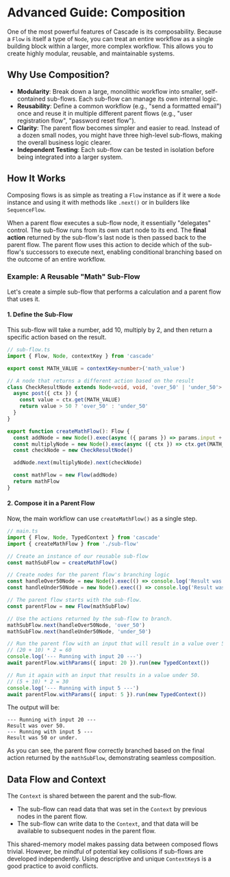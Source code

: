 # Advanced Guide: Composition

One of the most powerful features of Cascade is its composability. Because a `Flow` is itself a type of `Node`, you can treat an entire workflow as a single building block within a larger, more complex workflow. This allows you to create highly modular, reusable, and maintainable systems.

## Why Use Composition?

- **Modularity**: Break down a large, monolithic workflow into smaller, self-contained sub-flows. Each sub-flow can manage its own internal logic.
- **Reusability**: Define a common workflow (e.g., "send a formatted email") once and reuse it in multiple different parent flows (e.g., "user registration flow", "password reset flow").
- **Clarity**: The parent flow becomes simpler and easier to read. Instead of a dozen small nodes, you might have three high-level sub-flows, making the overall business logic clearer.
- **Independent Testing**: Each sub-flow can be tested in isolation before being integrated into a larger system.

## How It Works

Composing flows is as simple as treating a `Flow` instance as if it were a `Node` instance and using it with methods like `.next()` or in builders like `SequenceFlow`.

When a parent flow executes a sub-flow node, it essentially "delegates" control. The sub-flow runs from its own start node to its end. The **final action** returned by the sub-flow's last node is then passed back to the parent flow. The parent flow uses this action to decide which of the sub-flow's successors to execute next, enabling conditional branching based on the outcome of an entire workflow.

### Example: A Reusable "Math" Sub-Flow

Let's create a simple sub-flow that performs a calculation and a parent flow that uses it.

#### 1. Define the Sub-Flow

This sub-flow will take a number, add 10, multiply by 2, and then return a specific action based on the result.

```typescript
// sub-flow.ts
import { Flow, Node, contextKey } from 'cascade'

export const MATH_VALUE = contextKey<number>('math_value')

// A node that returns a different action based on the result
class CheckResultNode extends Node<void, void, 'over_50' | 'under_50'> {
  async post({ ctx }) {
    const value = ctx.get(MATH_VALUE)
    return value > 50 ? 'over_50' : 'under_50'
  }
}

export function createMathFlow(): Flow {
  const addNode = new Node().exec(async ({ params }) => params.input + 10).toContext(MATH_VALUE)
  const multiplyNode = new Node().exec(async ({ ctx }) => ctx.get(MATH_VALUE) * 2).toContext(MATH_VALUE)
  const checkNode = new CheckResultNode()

  addNode.next(multiplyNode).next(checkNode)

  const mathFlow = new Flow(addNode)
  return mathFlow
}
```

#### 2. Compose it in a Parent Flow

Now, the main workflow can use `createMathFlow()` as a single step.

```typescript
// main.ts
import { Flow, Node, TypedContext } from 'cascade'
import { createMathFlow } from './sub-flow'

// Create an instance of our reusable sub-flow
const mathSubFlow = createMathFlow()

// Create nodes for the parent flow's branching logic
const handleOver50Node = new Node().exec(() => console.log('Result was over 50.'))
const handleUnder50Node = new Node().exec(() => console.log('Result was 50 or under.'))

// The parent flow starts with the sub-flow.
const parentFlow = new Flow(mathSubFlow)

// Use the actions returned by the sub-flow to branch.
mathSubFlow.next(handleOver50Node, 'over_50')
mathSubFlow.next(handleUnder50Node, 'under_50')

// Run the parent flow with an input that will result in a value over 50.
// (20 + 10) * 2 = 60
console.log('--- Running with input 20 ---')
await parentFlow.withParams({ input: 20 }).run(new TypedContext())

// Run it again with an input that results in a value under 50.
// (5 + 10) * 2 = 30
console.log('--- Running with input 5 ---')
await parentFlow.withParams({ input: 5 }).run(new TypedContext())
```

The output will be:

```
--- Running with input 20 ---
Result was over 50.
--- Running with input 5 ---
Result was 50 or under.
```

As you can see, the parent flow correctly branched based on the final action returned by the `mathSubFlow`, demonstrating seamless composition.

## Data Flow and Context

The `Context` is shared between the parent and the sub-flow.

- The sub-flow can read data that was set in the `Context` by previous nodes in the parent flow.
- The sub-flow can write data to the `Context`, and that data will be available to subsequent nodes in the parent flow.

This shared-memory model makes passing data between composed flows trivial. However, be mindful of potential key collisions if sub-flows are developed independently. Using descriptive and unique `ContextKey`s is a good practice to avoid conflicts.
